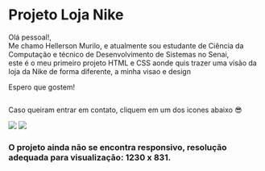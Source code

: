 <h1>Projeto Loja Nike</h1>

<p>Olá pessoal!, </br>
Me chamo Hellerson Murilo, e atualmente sou estudante de Ciência da Computação e técnico de Desenvolvimento de Sistemas no Senai, </br>
este é o meu primeiro projeto HTML e CSS aonde quis trazer uma visão da loja da Nike de forma diferente, a minha visao e design</p>
<p>Espero que gostem!</p>

<img src="https://i.gifer.com/origin/d4/d4bc5f0812eb1e0568a0f5ab140606f0.gif" alt="">

<p>Caso queiram entrar em contato, cliquem em um dos icones abaixo 😎 </p>

[<img src="https://img.shields.io/badge/linkedin-%230077B5.svg?&style=for-the-badge&logo=linkedin&logoColor=white" />](https://br.linkedin.com/in/hellerson-murilo-bezerra-calabianqui-de-souza-2626b823a) [<img src = "https://img.shields.io/badge/instagram-%23E4405F.svg?&style=for-the-badge&logo=instagram&logoColor=white">](https://www.instagram.com/murilo_calabianqui/)

<h3> O projeto ainda não se encontra responsivo, resolução adequada para visualização: 1230 x 831. </h3> 

